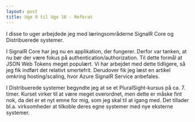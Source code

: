 ```yaml
---
layout: post
title: Uge 9 til Uge 10 - Referat
---
```

I disse to uger arbejdede jeg med læringsområderne SignalR Core og Distribuerede systemer.

I SignalR Core har jeg nu en applikation, der fungerer. Derfor var tanken, at nu bør der være fokus på authentication/authorization. Til dette formål at JSON Web Tokens meget populært. Vi har arbejdet med dette tidligere, så jeg fik indført det relativt smertefrit. Derudover fik jeg læst en artikel omkring hosting/scaling, hvor Azure SignalR Service anbefales.

I Distribuerede systemer begyndte jeg at se et PluralSight-kursus på ca. 7. timer. Kurset virker til at være meget overordnet, men dette er måske fint nok, da det er et nyt emne for mig, som jeg skal til at igang med. Det tillader bl.a. virksomheder at tilkoble deres egne systemer med nye eksterne systemer.
